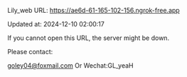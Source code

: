 Lily_web URL: https://ae6d-61-165-102-156.ngrok-free.app

Updated at: 2024-12-10 02:00:17

If you cannot open this URL, the server might be down.

Please contact: 

goley04@foxmail.com Or Wechat:GL_yeaH